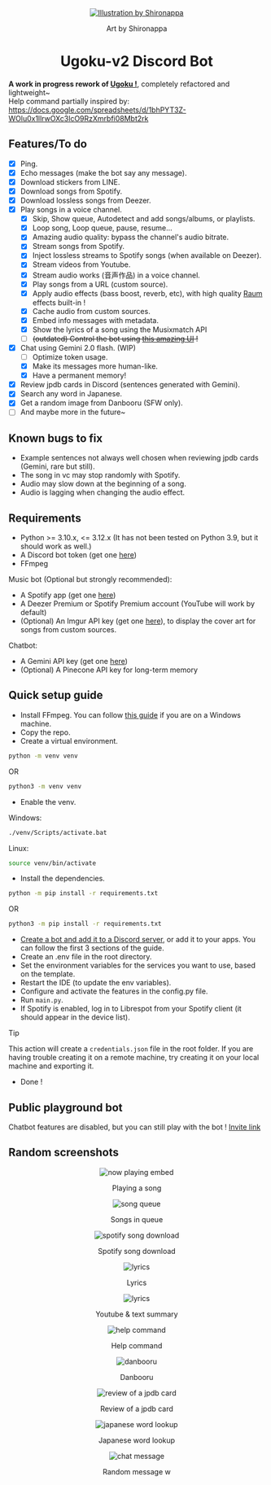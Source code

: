 <div align="center">
  <a href="https://twitter.com/shironappa_">
      <img src="https://i.imgur.com/gj3SRcY.png" alt="Illustration by Shironappa">
  </a>
  <p>Art by Shironappa</p>
  <h1>Ugoku-v2 Discord Bot</h1>
</div>

**A work in progress rework of [Ugoku !](https://github.com/Shewiiii/Ugoku-bot)**, completely refactored and lightweight~  
Help command partially inspired by: https://docs.google.com/spreadsheets/d/1bhPYT3Z-WOlu0x1llrwOXc3lcO9RzXmrbfi08Mbt2rk
<h2>Features/To do</h2>

- [X] Ping.
- [X] Echo messages (make the bot say any message).
- [X] Download stickers from LINE.
- [X] Download songs from Spotify.
- [X] Download lossless songs from Deezer.
- [X] Play songs in a voice channel.
  - [X] Skip, Show queue, Autodetect and add songs/albums, or playlists.
  - [X] Loop song, Loop queue, pause, resume...
  - [X] Amazing audio quality: bypass the channel's audio bitrate.
  - [X] Stream songs from Spotify.
  - [X] Inject lossless streams to Spotify songs (when available on Deezer).
  - [X] Stream videos from Youtube.
  - [X] Stream audio works (音声作品) in a voice channel.
  - [X] Play songs from a URL (custom source).
  - [X] Apply audio effects (bass boost, reverb, etc), with high quality [Raum](https://www.native-instruments.com/en/products/komplete/effects/raum/)  effects built-in !
  - [X] Cache audio from custom sources.
  - [X] Embed info messages with metadata.
  - [X] Show the lyrics of a song using the Musixmatch API
  - [ ] ~~(outdated) Control the bot using [this amazing UI](https://github.com/ChinHongTan/Ugoku-frontend) !~~
- [X] Chat using Gemini 2.0 flash. (WIP)
  - [ ] Optimize token usage.
  - [X] Make its messages more human-like.
  - [X] Have a permanent memory!
- [X] Review jpdb cards in Discord (sentences generated with Gemini).
- [X] Search any word in Japanese.
- [X] Get a random image from Danbooru (SFW only).
- [ ] And maybe more in the future~

<h2>Known bugs to fix</h2>

- Example sentences not always well chosen when reviewing jpdb cards (Gemini, rare but still).
- The song in vc may stop randomly with Spotify.
- Audio may slow down at the beginning of a song.
- Audio is lagging when changing the audio effect.

<h2>Requirements</h2>

- Python >= 3.10.x, <= 3.12.x (It has not been tested on Python 3.9, but it should work as well.)
- A Discord bot token (get one [here](https://discord.com/developers/applications))
- FFmpeg

Music bot (Optional but strongly recommended):
- A Spotify app (get one [here](https://developer.spotify.com/))
- A Deezer Premium or Spotify Premium account (YouTube will work by default)
- (Optional) An Imgur API key (get one [here](https://imgur.com/account/settings/apps)), to display the cover art for songs from custom sources.

Chatbot:
- A Gemini API key (get one [here](https://aistudio.google.com))
- (Optional) A Pinecone API key for long-term memory

<h2>Quick setup guide</h2>

- Install FFmpeg. You can follow [this guide](https://www.geeksforgeeks.org/how-to-install-ffmpeg-on-windows/) if you are on a Windows machine.
- Copy the repo.
- Create a virtual environment.
```bash
python -m venv venv
```
OR
```bash
python3 -m venv venv
```
- Enable the venv.

Windows:
```bash
./venv/Scripts/activate.bat
```
Linux:
```bash
source venv/bin/activate
```
- Install the dependencies.
```bash
python -m pip install -r requirements.txt
```
OR
```bash
python3 -m pip install -r requirements.txt
```
- [Create a bot and add it to a Discord server](https://guide.pycord.dev/getting-started/creating-your-first-bot), or add it to your apps. You can follow the first 3 sections of the guide.
- Create an .env file in the root directory.
- Set the environment variables for the services you want to use, based on the template.
- Restart the IDE (to update the env variables).
- Configure and activate the features in the config.py file.
- Run `main.py`.
- If Spotify is enabled, log in to Librespot from your Spotify client (it should appear in the device list).
> [!TIP]
> This action will create a `credentials.json` file in the root folder. If you are having trouble creating it on a remote machine, try creating it on your local machine and exporting it.
- Done !

<h2>Public playground bot</h2>

Chatbot features are disabled, but you can still play with the bot !
 [Invite link](https://discord.com/oauth2/authorize?client_id=1260656795974897695)

<h2>Random screenshots</h2>

<div align="center">
  <img src="img/now_playing.png" alt="now playing embed"/>
  <p>Playing a song</p>
  <img src="img/song_queue.jpg" alt="song queue"/>
  <p>Songs in queue</p>
  <img src="img/spotify_download.jpg" alt="spotify song download"/>
  <p>Spotify song download</p>
  <img src="img/lyrics.jpg" alt="lyrics"/>
  <p>Lyrics</p>
  <img src="img/youtube_summary.jpg" alt="lyrics"/>
  <p>Youtube & text summary</p>
  <img src="img/help_command.jpg" alt="help command"/>
  <p>Help command</p>
  <img src="img/danbooru.jpg" alt="danbooru"/>
  <p>Danbooru</p>
  <img src="img/jpdb_review.jpg" alt="review of a jpdb card"/>
  <p>Review of a jpdb card</p>
  <img src="img/jpdb_dict.jpg" alt="japanese word lookup"/>
  <p>Japanese word lookup</p>
  <img src="img/chat.jpg" alt="chat message"/>
  <p>Random message w</p>
</div>
